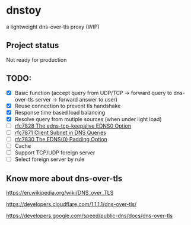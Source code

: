 # dnstoy
a lightweight dns-over-tls proxy (WIP)

## Project status
Not ready for production

## TODO:
- [x] Basic function (accept query from UDP/TCP -> forward query to dns-over-tls server -> forward answer to user)
- [x] Reuse connection to prevent tls handshake
- [x] Response time based load balancing
- [x] Resolve query from mutiple sources (when under light load)
- [ ] [rfc7828 The edns-tcp-keepalive EDNS0 Option](https://tools.ietf.org/html/rfc7828)
- [ ] [rfc7871 Client Subnet in DNS Queries](https://tools.ietf.org/html/rfc7828)
- [ ] [rfc7830 The EDNS(0) Padding Option](https://tools.ietf.org/html/rfc7830)
- [ ] Cache
- [ ] Support TCP/UDP foreign server
- [ ] Select foreign server by rule

## Know more about dns-over-tls
https://en.wikipedia.org/wiki/DNS_over_TLS

https://developers.cloudflare.com/1.1.1.1/dns-over-tls/

https://developers.google.com/speed/public-dns/docs/dns-over-tls
